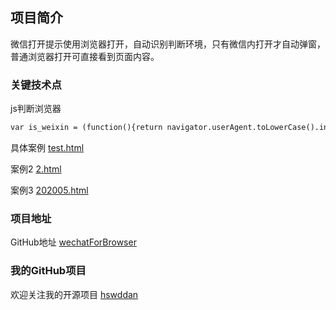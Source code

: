 ## 项目简介

微信打开提示使用浏览器打开，自动识别判断环境，只有微信内打开才自动弹窗，普通浏览器打开可直接看到页面内容。

### 关键技术点

js判断浏览器

```markdown
var is_weixin = (function(){return navigator.userAgent.toLowerCase().indexOf('micromessenger') !== -1})();


```

具体案例 [test.html](https://hswddan.github.io/wechatForBrowser/test.html)

案例2 [2.html](https://hswddan.github.io/wechatForBrowser/2.html)

案例3 [202005.html](https://hswddan.github.io/wechatForBrowser/202005.html)

### 项目地址

GitHub地址 [wechatForBrowser](https://github.com/hswddan/wechatForBrowser)

### 我的GitHub项目

欢迎关注我的开源项目 [hswddan](https://github.com/hswddan) 
